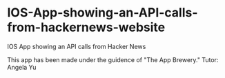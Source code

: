 # IOS-App-showing-an-API-calls-from-hackernews-website
IOS App showing an API calls from Hacker News

This app has been made under the guidence of "The App Brewery."
Tutor: Angela Yu
